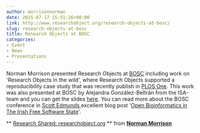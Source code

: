 ```yaml
---
author: morrisonnorman
date: 2015-07-17 15:51:26+00:00
link: http://www.researchobject.org/research-objects-at-bosc/
slug: research-objects-at-bosc
title: Research Objects at BOSC
categories:
- Event
- News
- Presentations
---
```

Norman Morrison presented Research Objects at [BOSC](http://www.open-bio.org/wiki/BOSC_2015) including work on 'Research Objects in the wild', where Research Objects supported a reproducibility case study that was recently publish in [PLOS One](http://journals.plos.org/plosone/article?id=10.1371/journal.pone.0127612). This work was also presented at BOSC by Alejandra González-Beltrán from the ISA-team and you can get the slides [here](http://www.slideshare.net/agbeltran/from-peerreviewed-to-peerreproduced-a-role-for-research-objects-in-scholarly-publishing-in-the-life-sciences).
You can read more about the BOSC conference in [Scott Edmunds ](http://blogs.biomedcentral.com/blog/author/scottedmunds/)excellent blog post '[Open Bioinformatics in The Irish Free Software State](http://blogs.biomedcentral.com/gigablog/2015/07/12/open-bioinformatics-irish-free-software-state/)'.



** [Research Shared: researchobject.org](//www.slideshare.net/NormanMorrison2/researchobject-bosc-2015-v2) ** from **[Norman Morrison](//www.slideshare.net/NormanMorrison2)**



